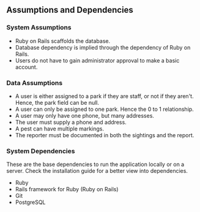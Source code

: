 ## Assumptions and Dependencies

### System Assumptions

* Ruby on Rails scaffolds the database.
* Database dependency is implied through the dependency of Ruby on Rails.
* Users do not have to gain administrator approval to make a basic account.

### Data Assumptions

* A user is either assigned to a park if they are staff, or not if they aren't. Hence, the park field can be null.
* A user can only be assigned to one park. Hence the 0 to 1 relationship.
* A user may only have one phone, but many addresses.
* The user must supply a phone and address.
* A pest can have multiple markings.
* The reporter must be documented in both the sightings and the report.

### System Dependencies

These are the base dependencies to run the application locally or on a server. Check the installation guide for a better view into dependencies.

* Ruby
* Rails framework for Ruby (Ruby on Rails)
* Git
* PostgreSQL